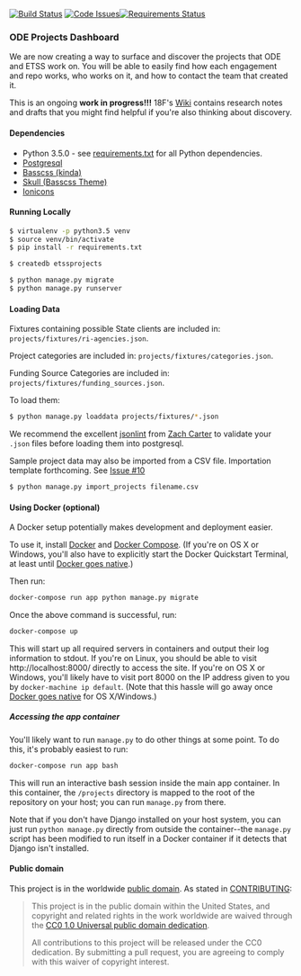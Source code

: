 [![Build Status](https://travis-ci.org/401ode/projects.svg?branch=master)](https://travis-ci.org/401ode/projects) [![Code Issues](https://www.quantifiedcode.com/api/v1/project/0b2fd3572fb44990bb749c292762242c/badge.svg)](https://www.quantifiedcode.com/app/project/0b2fd3572fb44990bb749c292762242c)[![Requirements Status](https://requires.io/github/401ode/dashboard/requirements.svg?branch=staging)](https://requires.io/github/401ode/dashboard/requirements/?branch=staging)

### ODE Projects Dashboard

We are now creating a way to surface and discover the projects that ODE and ETSS work on. You will be able to easily find how each engagement and repo works, who works on it, and how to contact the team that created it.

This is an ongoing **work in progress!!!** 18F's [Wiki](https://github.com/18F/projects/wiki) contains research notes and drafts that you might find helpful if you're also thinking about discovery.

#### Dependencies

- Python 3.5.0 - see [requirements.txt](/blob/master/requirements.txt) for all Python dependencies.
- [Postgresql](http://www.postgresql.org/download/)
- [Basscss (kinda)](http://www.basscss.com/)
- [Skull (Basscss Theme)](http://www.basscss.com/skull/)
- [Ionicons](http://ionicons.com/)

#### Running Locally

```sh
$ virtualenv -p python3.5 venv
$ source venv/bin/activate
$ pip install -r requirements.txt

$ createdb etssprojects

$ python manage.py migrate
$ python manage.py runserver
```

#### Loading Data

Fixtures containing possible State clients are included in: `projects/fixtures/ri-agencies.json`.

Project categories are included in: `projects/fixtures/categories.json`. 

Funding Source Categories are included in: `projects/fixtures/funding_sources.json`.

To load them: 

```sh
$ python manage.py loaddata projects/fixtures/*.json
```

We recommend the excellent [jsonlint](https://github.com/zaach/jsonlint) from [Zach Carter](https://github.com/zaach) to validate your `.json` files before loading them into postgresql.


Sample project data may also be imported from a CSV file. Importation template forthcoming. See [Issue #10](https://github.com/401ode/projects/issues/10)


```sh
$ python manage.py import_projects filename.csv
```

#### Using Docker (optional)

A Docker setup potentially makes development and deployment easier.

To use it, install [Docker][] and [Docker Compose][]. (If you're on OS X or
Windows, you'll also have to explicitly start the Docker Quickstart Terminal,
at least until [Docker goes native][].)

Then run:

```sh
docker-compose run app python manage.py migrate
```

Once the above command is successful, run:

```sh
docker-compose up
```

This will start up all required servers in containers and output their
log information to stdout. If you're on Linux, you should be able
to visit http://localhost:8000/ directly to access the site. If you're on
OS X or Windows, you'll likely have to visit port 8000 on the IP
address given to you by `docker-machine ip default`. (Note that this
hassle will go away once [Docker goes native][] for OS X/Windows.)

##### Accessing the app container

You'll likely want to run `manage.py` to do other things at some point.
To do this, it's probably easiest to run:

```sh
docker-compose run app bash
```

This will run an interactive bash session inside the main app container.
In this container, the `/projects` directory is mapped to the root of
the repository on your host; you can run `manage.py` from there.

Note that if you don't have Django installed on your host system, you
can just run `python manage.py` directly from outside the container--the
`manage.py` script has been modified to run itself in a Docker container
if it detects that Django isn't installed.

[Docker]: https://www.docker.com/
[Docker Compose]: https://docs.docker.com/compose/
[Docker goes native]: https://blog.docker.com/2016/03/docker-for-mac-windows-beta/

#### Public domain

This project is in the worldwide [public domain](LICENSE.md).   As stated in [CONTRIBUTING](CONTRIBUTING.md):

> This project is in the public domain within   the United States, and copyright and related rights in the work worldwide are waived through   the [CC0 1.0 Universal public domain dedication](https://creativecommons.org/publicdomain/zero/1.0/).  
>
> All contributions to this project will be released under the CC0 dedication. By submitting a   pull request, you are agreeing to comply with this waiver of copyright interest.
